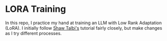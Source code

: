 # LORA Training
In this repo, I practice my hand at training an LLM with Low Rank Adaptation (LoRA). I initially follow [Shaw Talbi's](https://www.youtube.com/watch?v=eC6Hd1hFvos&t=940s) tutorial fairly closely, but make changes as I try different processes.